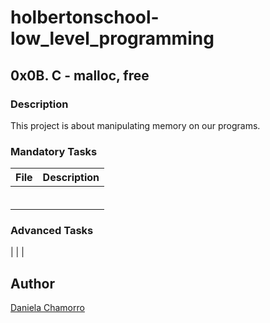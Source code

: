# holbertonschool-low_level_programming

## 0x0B. C - malloc, free
### Description
This project is about manipulating memory on our programs.


### Mandatory Tasks

| File | Description |
| ------ | ------ |
| []() |  |
| []() |  |
| []() |  |
| []() |  |
| []() |  |
| []() |  |

### Advanced Tasks
| []() |  |

## Author

[Daniela Chamorro](https://www.linkedin.com/in/daniela-alexandra-chamorro-guerrero-666805a1/)
